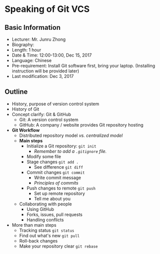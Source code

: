 # Speaking of Git VCS

## Basic Information

* Lecturer: Mr. Junru Zhong
* Biography:
* Length: 1 hour
* Date & Time: 12:00-13:00, Dec 15, 2017
* Language: Chinese
* Pre-requirement: Install Git software first, bring your laptop. (Installing instruction will be provided later)
* Last modification: Dec 3, 2017

## Outline

* History, purpose of version control system
* History of Git
* Concept clarify: Git & GitHub
  * Git: A version control system
  * GitHub: A company / website provides Git repository hosting
* **Git Workflow**
  * Distributed repository model *vs. centralized model*
  * **Main steps**
    * Initialize a Git repository: `git init`
      * *Remember to add a `.gitignore`  file.*
    * Modify some file
    * Stage changes `git add .`
      * See difference `git diff`
    * Commit changes `git commit`
      * Write commit message
      * *Principles of commits*
    * Push changes to remote `git push`
      * Set up remote repository
      * Tell me about you
  * Collaborating with people
    * Using GitHub
    * Forks, issues, pull requests
    * Handling conflicts
* More than main steps
  * Tracking status `git status`
  * Find out what's new `git pull`
  * Roll-back changes
  * Make your repository clear `git rebase`
